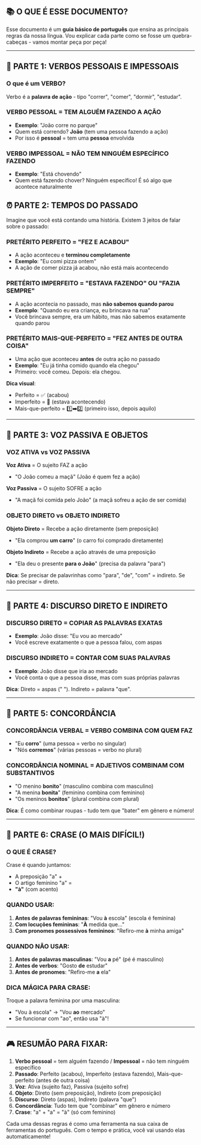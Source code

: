 ## 📚 O QUE É ESSE DOCUMENTO?

Esse documento é um **guia básico de português** que ensina as principais regras da nossa língua. Vou explicar cada parte como se fosse um quebra-cabeças - vamos montar peça por peça!

---

## 🎯 PARTE 1: VERBOS PESSOAIS E IMPESSOAIS

### O que é um VERBO?
Verbo é a **palavra de ação** - tipo "correr", "comer", "dormir", "estudar".

### VERBO PESSOAL = TEM ALGUÉM FAZENDO A AÇÃO
- **Exemplo**: "João corre no parque"
- Quem está correndo? **João** (tem uma pessoa fazendo a ação)
- Por isso é **pessoal** = tem uma **pessoa** envolvida

### VERBO IMPESSOAL = NÃO TEM NINGUÉM ESPECÍFICO FAZENDO
- **Exemplo**: "Está chovendo"
- Quem está fazendo chover? Ninguém específico! É só algo que acontece naturalmente

## ⏰ PARTE 2: TEMPOS DO PASSADO

Imagine que você está contando uma história. Existem 3 jeitos de falar sobre o passado:

### PRETÉRITO PERFEITO = "FEZ E ACABOU"
- A ação aconteceu e **terminou completamente**
- **Exemplo**: "Eu comi pizza ontem"
- A ação de comer pizza já acabou, não está mais acontecendo

### PRETÉRITO IMPERFEITO = "ESTAVA FAZENDO" OU "FAZIA SEMPRE"
- A ação acontecia no passado, mas **não sabemos quando parou**
- **Exemplo**: "Quando eu era criança, eu brincava na rua"
- Você brincava sempre, era um hábito, mas não sabemos exatamente quando parou

### PRETÉRITO MAIS-QUE-PERFEITO = "FEZ ANTES DE OUTRA COISA"
- Uma ação que aconteceu **antes** de outra ação no passado
- **Exemplo**: "Eu já tinha comido quando ela chegou"
- Primeiro: você comeu. Depois: ela chegou.

**Dica visual**:
- Perfeito = ✅ (acabou)
- Imperfeito = 🔄 (estava acontecendo)
- Mais-que-perfeito = 1️⃣➡️2️⃣ (primeiro isso, depois aquilo)

---

## 🔄 PARTE 3: VOZ PASSIVA E OBJETOS

### VOZ ATIVA vs VOZ PASSIVA
**Voz Ativa** = O sujeito FAZ a ação
- "O João comeu a maçã" (João é quem fez a ação)

**Voz Passiva** = O sujeito SOFRE a ação
- "A maçã foi comida pelo João" (a maçã sofreu a ação de ser comida)

### OBJETO DIRETO vs OBJETO INDIRETO
**Objeto Direto** = Recebe a ação diretamente (sem preposição)
- "Ela comprou **um carro**" (o carro foi comprado diretamente)

**Objeto Indireto** = Recebe a ação através de uma preposição
- "Ela deu o presente **para o João**" (precisa da palavra "para")

**Dica**: Se precisar de palavrinhas como "para", "de", "com" = indireto. Se não precisar = direto.

---

## 💬 PARTE 4: DISCURSO DIRETO E INDIRETO

### DISCURSO DIRETO = COPIAR AS PALAVRAS EXATAS
- **Exemplo**: João disse: "Eu vou ao mercado"
- Você escreve exatamente o que a pessoa falou, com aspas

### DISCURSO INDIRETO = CONTAR COM SUAS PALAVRAS
- **Exemplo**: João disse que iria ao mercado
- Você conta o que a pessoa disse, mas com suas próprias palavras

**Dica**: Direto = aspas (" "). Indireto = palavra "que".

---

## 🤝 PARTE 5: CONCORDÂNCIA

### CONCORDÂNCIA VERBAL = VERBO COMBINA COM QUEM FAZ
- "Eu **corro**" (uma pessoa = verbo no singular)
- "Nós **corremos**" (várias pessoas = verbo no plural)

### CONCORDÂNCIA NOMINAL = ADJETIVOS COMBINAM COM SUBSTANTIVOS
- "O menino **bonito**" (masculino combina com masculino)
- "A menina **bonita**" (feminino combina com feminino)
- "Os meninos **bonitos**" (plural combina com plural)

**Dica**: É como combinar roupas - tudo tem que "bater" em gênero e número!

---

## 🎯 PARTE 6: CRASE (O MAIS DIFÍCIL!)

### O QUE É CRASE?
Crase é quando juntamos:
- A preposição "a" + 
- O artigo feminino "a" = 
- **"à"** (com acento)

### QUANDO USAR:
1. **Antes de palavras femininas**: "Vou **à** escola" (escola é feminina)
2. **Com locuções femininas**: "**À** medida que..." 
3. **Com pronomes possessivos femininos**: "Refiro-me **à** minha amiga"

### QUANDO NÃO USAR:
1. **Antes de palavras masculinas**: "Vou **a** pé" (pé é masculino)
2. **Antes de verbos**: "Gosto **de** estudar"
3. **Antes de pronomes**: "Refiro-me **a** ela"

### DICA MÁGICA PARA CRASE:
Troque a palavra feminina por uma masculina:
- "Vou à escola" → "Vou **ao** mercado"
- Se funcionar com "ao", então usa "à"!

---

## 🎮 RESUMÃO PARA FIXAR:

1. **Verbo pessoal** = tem alguém fazendo / **Impessoal** = não tem ninguém específico
2. **Passado**: Perfeito (acabou), Imperfeito (estava fazendo), Mais-que-perfeito (antes de outra coisa)
3. **Voz**: Ativa (sujeito faz), Passiva (sujeito sofre)
4. **Objeto**: Direto (sem preposição), Indireto (com preposição)
5. **Discurso**: Direto (aspas), Indireto (palavra "que")
6. **Concordância**: Tudo tem que "combinar" em gênero e número
7. **Crase**: "a" + "a" = "à" (só com feminino)

Cada uma dessas regras é como uma ferramenta na sua caixa de ferramentas do português. Com o tempo e prática, você vai usando elas automaticamente!